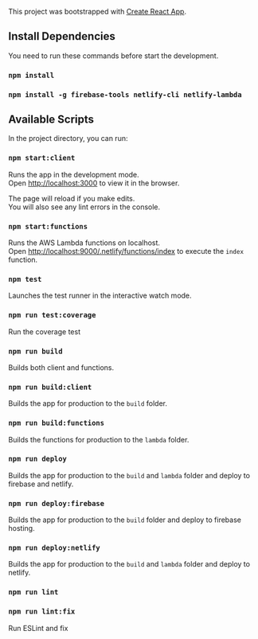 This project was bootstrapped with [Create React App](https://github.com/facebook/create-react-app).

## Install Dependencies

You need to run these commands before start the development.

### `npm install`
### `npm install -g firebase-tools netlify-cli netlify-lambda`

## Available Scripts

In the project directory, you can run:

### `npm start:client`

Runs the app in the development mode.<br />
Open [http://localhost:3000](http://localhost:3000) to view it in the browser.

The page will reload if you make edits.<br />
You will also see any lint errors in the console.

### `npm start:functions`

Runs the AWS Lambda functions on localhost. <br />
Open [http://localhost:9000/.netlify/functions/index](http://localhost:9000/.netlify/functions/index) to execute the `index` function. 

### `npm test`

Launches the test runner in the interactive watch mode.

### `npm run test:coverage`

Run the coverage test

### `npm run build`

Builds both client and functions.

### `npm run build:client`

Builds the app for production to the `build` folder.

### `npm run build:functions`

Builds the functions for production to the `lambda` folder.

### `npm run deploy`

Builds the app for production to the `build` and `lambda` folder and deploy to firebase and netlify.

### `npm run deploy:firebase`

Builds the app for production to the `build` folder and deploy to firebase hosting.

### `npm run deploy:netlify`

Builds the app for production to the `build` and `lambda` folder and deploy to netlify.

### `npm run lint`
### `npm run lint:fix`

Run ESLint and fix